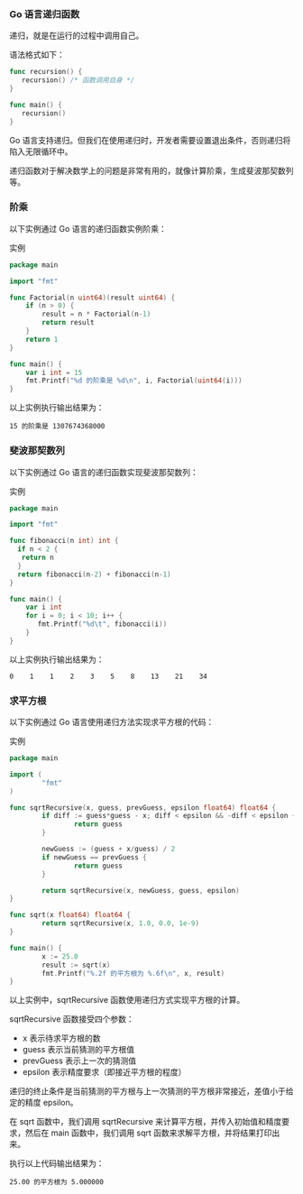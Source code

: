 ### Go 语言递归函数

递归，就是在运行的过程中调用自己。

语法格式如下：
```go
func recursion() {
   recursion() /* 函数调用自身 */
}

func main() {
   recursion()
}
```

Go 语言支持递归。但我们在使用递归时，开发者需要设置退出条件，否则递归将陷入无限循环中。

递归函数对于解决数学上的问题是非常有用的，就像计算阶乘，生成斐波那契数列等。

### 阶乘

以下实例通过 Go 语言的递归函数实例阶乘：

实例
```go
package main

import "fmt"

func Factorial(n uint64)(result uint64) {
    if (n > 0) {
        result = n * Factorial(n-1)
        return result
    }
    return 1
}

func main() {  
    var i int = 15
    fmt.Printf("%d 的阶乘是 %d\n", i, Factorial(uint64(i)))
}
```
以上实例执行输出结果为：
```
15 的阶乘是 1307674368000
```

### 斐波那契数列
以下实例通过 Go 语言的递归函数实现斐波那契数列：

实例
```go
package main

import "fmt"

func fibonacci(n int) int {
  if n < 2 {
   return n
  }
  return fibonacci(n-2) + fibonacci(n-1)
}

func main() {
    var i int
    for i = 0; i < 10; i++ {
       fmt.Printf("%d\t", fibonacci(i))
    }
}
```
以上实例执行输出结果为：
```
0    1    1    2    3    5    8    13    21    34
```

### 求平方根

以下实例通过 Go 语言使用递归方法实现求平方根的代码：

实例
```go
package main

import (
        "fmt"
)

func sqrtRecursive(x, guess, prevGuess, epsilon float64) float64 {
        if diff := guess*guess - x; diff < epsilon && -diff < epsilon {
                return guess
        }

        newGuess := (guess + x/guess) / 2
        if newGuess == prevGuess {
                return guess
        }

        return sqrtRecursive(x, newGuess, guess, epsilon)
}

func sqrt(x float64) float64 {
        return sqrtRecursive(x, 1.0, 0.0, 1e-9)
}

func main() {
        x := 25.0
        result := sqrt(x)
        fmt.Printf("%.2f 的平方根为 %.6f\n", x, result)
}
```

以上实例中，sqrtRecursive 函数使用递归方式实现平方根的计算。

sqrtRecursive 函数接受四个参数：

- x 表示待求平方根的数
- guess 表示当前猜测的平方根值
- prevGuess 表示上一次的猜测值
- epsilon 表示精度要求（即接近平方根的程度）

递归的终止条件是当前猜测的平方根与上一次猜测的平方根非常接近，差值小于给定的精度 epsilon。

在 sqrt 函数中，我们调用 sqrtRecursive 来计算平方根，并传入初始值和精度要求，然后在 main 函数中，我们调用 sqrt 函数来求解平方根，并将结果打印出来。

执行以上代码输出结果为：
```
25.00 的平方根为 5.000000
```